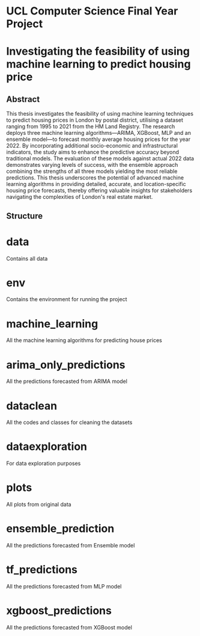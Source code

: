 # UCL Computer Science Final Year Project
# Investigating the feasibility of using machine learning to predict housing price

## Abstract
This thesis investigates the feasibility of using machine learning techniques to predict housing prices in London by postal district, utilising a dataset ranging from 1995 to 2021 from the HM Land Registry. The research deploys three machine learning algorithms—ARIMA, XGBoost, MLP and an ensemble model—to forecast monthly average housing prices for the year 2022. By incorporating additional socio-economic and infrastructural indicators, the study aims to enhance the predictive accuracy beyond traditional models. The evaluation of these models against actual 2022 data demonstrates varying levels of success, with the ensemble approach combining the strengths of all three models yielding the most reliable predictions. This thesis underscores the potential of advanced machine learning algorithms in providing detailed, accurate, and location-specific housing price forecasts, thereby offering valuable insights for stakeholders navigating the complexities of London's real estate market.

## Structure
# data
Contains all data

# env
Contains the environment for running the project

# machine_learning
All the machine learning algorithms for predicting house prices

# arima_only_predictions
All the predictions forecasted from ARIMA model

# dataclean
All the codes and classes for cleaning the datasets

# dataexploration
For data exploration purposes

# plots
All plots from original data

# ensemble_prediction
All the predictions forecasted from Ensemble model

# tf_predictions
All the predictions forecasted from MLP model

# xgboost_predictions
All the predictions forecasted from XGBoost model
